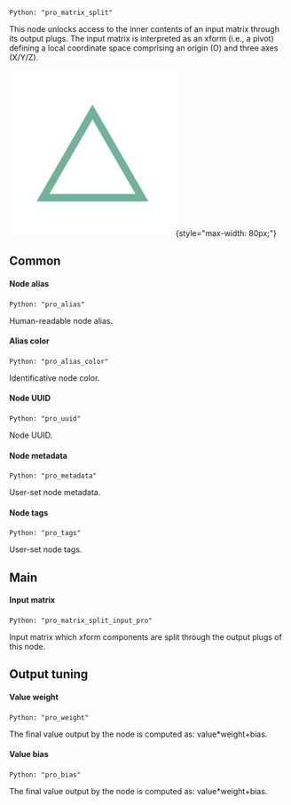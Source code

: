 `Python: "pro_matrix_split"`

This node unlocks access to the inner contents of an input matrix through its output plugs. The input matrix is interpreted as an xform (i.e., a pivot) defining a local coordinate space comprising an origin (O) and three axes (X/Y/Z).

![Icon](pro_matrix_split_swatch.png "Icon"){style="max-width: 80px;"}

## Common

#### Node alias
`Python: "pro_alias"`

Human-readable node alias.

#### Alias color
`Python: "pro_alias_color"`

Identificative node color.

#### Node UUID
`Python: "pro_uuid"`

Node UUID.

#### Node metadata
`Python: "pro_metadata"`

User-set node metadata.

#### Node tags
`Python: "pro_tags"`

User-set node tags.

## Main

#### Input matrix
`Python: "pro_matrix_split_input_pro"`

Input matrix which xform components are split through the output plugs of this node.

## Output tuning

#### Value weight
`Python: "pro_weight"`

The final value output by the node is computed as: value*weight+bias.

#### Value bias
`Python: "pro_bias"`

The final value output by the node is computed as: value*weight+bias.

